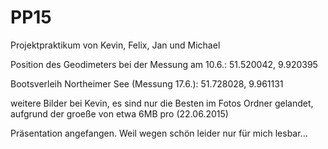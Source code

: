 # PP15
Projektpraktikum von Kevin, Felix, Jan und Michael

Position des Geodimeters bei der Messung am 10.6.:
51.520042, 9.920395

Bootsverleih Northeimer See (Messung 17.6.):
51.728028, 9.961131

weitere Bilder bei Kevin, es sind nur die Besten im Fotos Ordner gelandet, aufgrund der groeße von etwa 6MB pro (22.06.2015)

Präsentation angefangen. Weil wegen schön leider nur für mich lesbar...
